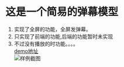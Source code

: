 # 这是一个简易的弹幕模型
1. 实现了全屏的功能，全屏发弹幕。
2. 只实现了前端的功能,后端的功能暂时未实现
3. 不过没有播放的时功能。。。。  
[demo地址](https://iwanabethatguy.github.io/html_js/danmu/)   
![样例截图](html_js/danmu/img/demo.png)
